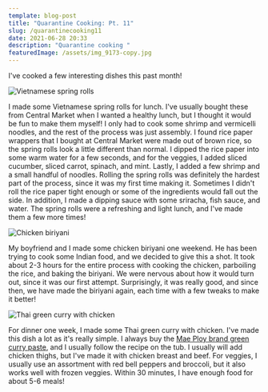 ```yaml
---
template: blog-post
title: "Quarantine Cooking: Pt. 11"
slug: /quarantinecooking11
date: 2021-06-28 20:33
description: "Quarantine cooking "
featuredImage: /assets/img_9173-copy.jpg
---
```

I've cooked a few interesting dishes this past month!

![Vietnamese spring rolls](/assets/img_9124.jpg "Vietnamese spring rolls")

I made some Vietnamese spring rolls for lunch. I've usually bought these from Central Market when I wanted a healthy lunch, but I thought it would be fun to make them myself! I only had to cook some shrimp and vermicelli noodles, and the rest of the process was just assembly. I found rice paper wrappers that I bought at Central Market were made out of brown rice, so the spring rolls look a little different than normal. I dipped the rice paper into some warm water for a few seconds, and for the veggies, I added sliced cucumber, sliced carrot, spinach, and mint. Lastly, I added a few shrimp and a small handful of noodles. Rolling the spring rolls was definitely the hardest part of the process, since it was my first time making it. Sometimes I didn't roll the rice paper tight enough or some of the ingredients would fall out the side. In addition, I made a dipping sauce with some sriracha, fish sauce, and water. The spring rolls were a refreshing and light lunch, and I've made them a few more times!

![Chicken biriyani](/assets/img_9138.jpg "Chicken biriyani")

My boyfriend and I made some chicken biriyani one weekend. He has been trying to cook some Indian food, and we decided to give this a shot. It took about 2-3 hours for the entire process with cooking the chicken, parboiling the rice, and baking the biriyani. We were nervous about how it would turn out, since it was our first attempt. Surprisingly, it was really good, and since then, we have made the biriyani again, each time with a few tweaks to make it better! 

![Thai green curry with chicken](/assets/img_9173.jpg "Thai green curry")

For dinner one week, I made some Thai green curry with chicken. I've made this dish a lot as it's really simple. I always buy the [Mae Ploy brand green curry paste](https://www.amazon.com/Mae-Ploy-Green-Curry-Paste/dp/B002P8AQJ0), and I usually follow the recipe on the tub. I usually will add chicken thighs, but I've made it with chicken breast and beef. For veggies, I usually use an assortment with red bell peppers and broccoli, but it also works well with frozen veggies. Within 30 minutes, I have enough food for about 5-6 meals!